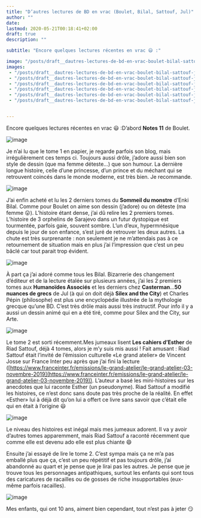 ```yaml
---
title: "D’autres lectures de BD en vrac (Boulet, Bilal, Sattouf, Jul)"
author: ""
date: 
lastmod: 2020-05-21T00:18:41+02:00
draft: true
description: ""

subtitle: "Encore quelques lectures récentes en vrac 😃 :"

image: "/posts/draft__dautres-lectures-de-bd-en-vrac-boulet-bilal-sattouf-jul/images/1.jpeg" 
images:
 - "/posts/draft__dautres-lectures-de-bd-en-vrac-boulet-bilal-sattouf-jul/images/1.jpeg"
 - "/posts/draft__dautres-lectures-de-bd-en-vrac-boulet-bilal-sattouf-jul/images/2.jpeg"
 - "/posts/draft__dautres-lectures-de-bd-en-vrac-boulet-bilal-sattouf-jul/images/3.jpeg"
 - "/posts/draft__dautres-lectures-de-bd-en-vrac-boulet-bilal-sattouf-jul/images/4.jpeg"
 - "/posts/draft__dautres-lectures-de-bd-en-vrac-boulet-bilal-sattouf-jul/images/5.jpeg"
 - "/posts/draft__dautres-lectures-de-bd-en-vrac-boulet-bilal-sattouf-jul/images/6.jpeg"


---
```


Encore quelques lectures récentes en vrac 😃 :D’abord **Notes 11** de Boulet. 




![image](/posts/draft__dautres-lectures-de-bd-en-vrac-boulet-bilal-sattouf-jul/images/1.jpeg#layoutTextWidth)



Je n’ai lu que le tome 1 en papier, je regarde parfois son blog, mais irrégulièrement ces temps ci. Toujours aussi drôle, j’adore aussi bien son style de dessin (que ma femme déteste…) que son humour. La dernière longue histoire, celle d’une princesse, d’un prince et du méchant qui se retrouvent coincés dans le monde moderne, est très bien. Je recommande.




![image](/posts/draft__dautres-lectures-de-bd-en-vrac-boulet-bilal-sattouf-jul/images/2.jpeg#layoutTextWidth)

J’ai enfin acheté et lu les 2 derniers tomes du **Sommeil du monstre** d’Enki Bilal. Comme pour Boulet on aime son dessin (j’adore) ou on déteste (ma femme 😛). L’histoire étant dense, j’ai dû relire les 2 premiers tomes. L’histoire de 3 orphelins de Sarajevo dans un futur dystopique est tourmentée, parfois gaie, souvent sombre. L’un d’eux, hypermnésique depuis le jour de son enfance, s’est juré de retrouver les deux autres. La chute est très surprenante : non seulement je ne m’attendais pas à ce retournement de situation mais en plus j’ai l’impression que c’est un peu bâclé car tout parait trop évident.




![image](/posts/draft__dautres-lectures-de-bd-en-vrac-boulet-bilal-sattouf-jul/images/3.jpeg#layoutTextWidth)



À part ça j’ai adoré comme tous les Bilal. Bizarrerie des changement d’éditeur et de la lecture étalée sur plusieurs années, j’ai les 2 premiers tomes aux **Humanoïdes Associés** et les derniers chez **Casterman**…**50 nuances de grecs** de Jul (à qui on doit déjà **Silex and the City**) et Charles Pépin (philosophe) est plus une encyclopédie illustrée de la mythologie grecque qu’une BD. C’est très drôle mais aussi très instructif. Pour info il y a aussi un dessin animé qui en a été tiré, comme pour Silex and the City, sur Arte. 




![image](/posts/draft__dautres-lectures-de-bd-en-vrac-boulet-bilal-sattouf-jul/images/4.jpeg#layoutTextWidth)



Le tome 2 est sorti récemment.Mes jumeaux lisent **Les cahiers d’Esther** de Riad Sattouf, déjà 4 tomes, alors je m’y suis mis aussi ! Fait amusant : Riad Sattouf était l’invité de l’émission culturelle «Le grand atelier» de Vincent Josse sur France Inter peu après que j’ai fini la lecture ([https://www.franceinter.fr/emissions/le-grand-atelier/le-grand-atelier-03-novembre-2019](https://www.franceinter.fr/emissions/le-grand-atelier/le-grand-atelier-03-novembre-2019)). L’auteur a basé les mini-histoires sur les anecdotes que lui raconte Esther (un pseudonyme). Riad Sattouf a modifié les histoires, ce n’est donc sans doute pas très proche de la réalité. En effet «Esther» lui à déjà dit qu’on lui a offert ce livre sans savoir que c’était elle qui en était à l’origine 😃




![image](/posts/draft__dautres-lectures-de-bd-en-vrac-boulet-bilal-sattouf-jul/images/5.jpeg#layoutTextWidth)



Le niveau des histoires est inégal mais mes jumeaux adorent. Il va y avoir d’autres tomes apparemment, mais Riad Sattouf a raconté récemment que comme elle est devenu ado elle est plus chiante 😄

Ensuite j’ai essayé de lire le tome 2. C’est sympa mais ça ne m’a pas emballé plus que ça, c’est un peu répétitif et pas toujours drôle, j’ai abandonné au quart et je pense que je lirai pas les autres. Je pense que je trouve tous les personnages antipathiques, surtout les enfants qui sont tous des caricatures de racailles ou de gosses de riche insupportables (eux-même parfois racailles).




![image](/posts/draft__dautres-lectures-de-bd-en-vrac-boulet-bilal-sattouf-jul/images/6.jpeg#layoutTextWidth)



Mes enfants, qui ont 10 ans, aiment bien cependant, tout n’est pas à jeter 😏
